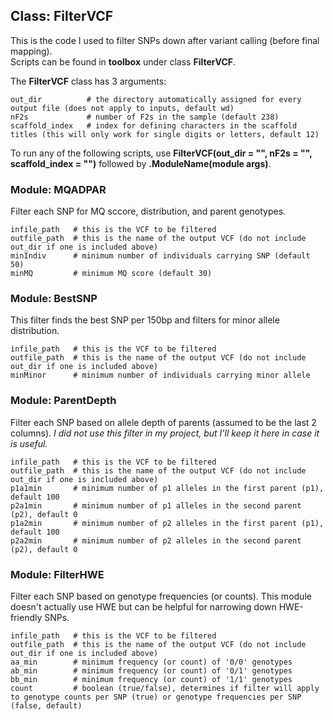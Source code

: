 ## Class: FilterVCF

This is the code I used to filter SNPs down after variant calling (before final mapping).   
Scripts can be found in **toolbox** under class **FilterVCF**.

The **FilterVCF** class has 3 arguments:
```{}
out_dir          # the directory automatically assigned for every output file (does not apply to inputs, default wd)
nF2s             # number of F2s in the sample (default 238)
scaffold_index   # index for defining characters in the scaffold titles (this will only work for single digits or letters, default 12)
```

To run any of the following scripts, use **FilterVCF(out_dir = "", nF2s = "", scaffold_index = "")** followed by **.ModuleName(module args)**.

### Module: MQADPAR
Filter each SNP for MQ sccore, distribution, and parent genotypes.

```{}
infile_path   # this is the VCF to be filtered 
outfile_path  # this is the name of the output VCF (do not include out_dir if one is included above)
minIndiv      # minimum number of individuals carrying SNP (default 50)
minMQ         # minimum MQ score (default 30)
```

### Module: BestSNP
This filter finds the best SNP per 150bp and filters for minor allele distribution.

```{}
infile_path   # this is the VCF to be filtered
outfile_path  # this is the name of the output VCF (do not include out_dir if one is included above)
minMinor      # minimum number of individuals carrying minor allele
```

### Module: ParentDepth
Filter each SNP based on allele depth of parents (assumed to be the last 2 columns). *I did not use this filter in my project, but I'll keep it here in case it is useful.*
```{}
infile_path   # this is the VCF to be filtered
outfile_path  # this is the name of the output VCF (do not include out_dir if one is included above)
p1a1min       # minimum number of p1 alleles in the first parent (p1), default 100
p2a1min       # minimum number of p1 alleles in the second parent (p2), default 0
p1a2min       # minimum number of p2 alleles in the first parent (p1), default 100
p2a2min       # minimum number of p2 alleles in the second parent (p2), default 0
```

### Module: FilterHWE
Filter each SNP based on genotype frequencies (or counts). This module doesn't actually use HWE but can be helpful for narrowing down HWE-friendly SNPs.
```{}
infile_path   # this is the VCF to be filtered
outfile_path  # this is the name of the output VCF (do not include out_dir if one is included above)
aa_min        # minimum frequency (or count) of '0/0' genotypes
ab_min        # minimum frequency (or count) of '0/1' genotypes
bb_min        # minimum frequency (or count) of '1/1' genotypes
count         # boolean (true/false), determines if filter will apply to genotype counts per SNP (true) or genotype frequencies per SNP (false, default)
```
